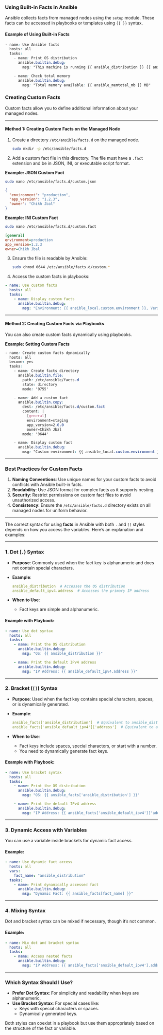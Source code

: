 ### **Using Built-in Facts in Ansible**

Ansible collects facts from managed nodes using the `setup` module. These facts can be accessed in playbooks or templates using `{{ }}` syntax.

#### **Example of Using Built-in Facts**

```css
- name: Use Ansible facts
  hosts: all
  tasks:
    - name: Print OS distribution
      ansible.builtin.debug:
        msg: "This machine is running {{ ansible_distribution }} {{ ansible_distribution_version }}"

    - name: Check total memory
      ansible.builtin.debug:
        msg: "Total memory available: {{ ansible_memtotal_mb }} MB"
```

### **Creating Custom Facts**

Custom facts allow you to define additional information about your managed nodes.

---

#### **Method 1: Creating Custom Facts on the Managed Node**

1. Create a directory `/etc/ansible/facts.d` on the managed node.
    
    ```bash
    sudo mkdir -p /etc/ansible/facts.d
    ```
    
2. Add a custom fact file in this directory. The file must have a `.fact` extension and be in JSON, INI, or executable script format.
    

**Example: JSON Custom Fact**

```bash
sudo nano /etc/ansible/facts.d/custom.json
```

```json
{
  "environment": "production",
  "app_version": "1.2.3",
  "owner": "Chikh Jbal"
}
```

**Example: INI Custom Fact**

```bash
sudo nano /etc/ansible/facts.d/custom.fact
```

```ini
[general]
environment=production
app_version=1.2.3
owner=Chikh Jbal
```

3. Ensure the file is readable by Ansible:
    
    ```bash
    sudo chmod 0644 /etc/ansible/facts.d/custom.*
    ```
    
4. Access the custom facts in playbooks:
    

```yaml
- name: Use custom facts
  hosts: all
  tasks:
    - name: Display custom facts
      ansible.builtin.debug:
        msg: "Environment: {{ ansible_local.custom.environment }}, Version: {{ ansible_local.custom.app_version }}"
```

---

#### **Method 2: Creating Custom Facts via Playbooks**

You can also create custom facts dynamically using playbooks.

**Example: Setting Custom Facts**

```css
- name: Create custom facts dynamically
  hosts: all
  become: yes
  tasks:
    - name: Create facts directory
      ansible.builtin.file:
        path: /etc/ansible/facts.d
        state: directory
        mode: '0755'

    - name: Add a custom fact
      ansible.builtin.copy:
        dest: /etc/ansible/facts.d/custom.fact
        content: |
          [general]
          environment=staging
          app_version=2.0.0
          owner=Chikh Jbal
        mode: '0644'

    - name: Display custom fact
      ansible.builtin.debug:
        msg: "Custom environment: {{ ansible_local.custom.environment }}"
```

---

### **Best Practices for Custom Facts**

1. **Naming Conventions**: Use unique names for your custom facts to avoid conflicts with Ansible built-in facts.
2. **Readability**: Use JSON format for complex facts as it supports nesting.
3. **Security**: Restrict permissions on custom fact files to avoid unauthorized access.
4. **Consistency**: Ensure the `/etc/ansible/facts.d` directory exists on all managed nodes for uniform behavior.

---

The correct syntax for using **facts** in Ansible with both `.` and `[]` styles depends on how you access the variables. Here’s an explanation and examples:

---

### **1. Dot (`.`) Syntax**

- **Purpose**: Commonly used when the fact key is alphanumeric and does not contain special characters.
- **Example**:
    
    ```yaml
    ansible_distribution  # Accesses the OS distribution
    ansible_default_ipv4.address  # Accesses the primary IP address
    ```
    
- **When to Use**:
    - Fact keys are simple and alphanumeric.

#### **Example with Playbook**:

```yaml
- name: Use dot syntax
  hosts: all
  tasks:
    - name: Print the OS distribution
      ansible.builtin.debug:
        msg: "OS: {{ ansible_distribution }}"

    - name: Print the default IPv4 address
      ansible.builtin.debug:
        msg: "IP Address: {{ ansible_default_ipv4.address }}"
```

---

### **2. Bracket (`[]`) Syntax**

- **Purpose**: Used when the fact key contains special characters, spaces, or is dynamically generated.
- **Example**:
    
    ```yaml
    ansible_facts['ansible_distribution']  # Equivalent to ansible_distribution
    ansible_facts['ansible_default_ipv4']['address']  # Equivalent to ansible_default_ipv4.address
    ```
    
- **When to Use**:
    - Fact keys include spaces, special characters, or start with a number.
    - You need to dynamically generate fact keys.

#### **Example with Playbook**:

```yaml
- name: Use bracket syntax
  hosts: all
  tasks:
    - name: Print the OS distribution
      ansible.builtin.debug:
        msg: "OS: {{ ansible_facts['ansible_distribution'] }}"

    - name: Print the default IPv4 address
      ansible.builtin.debug:
        msg: "IP Address: {{ ansible_facts['ansible_default_ipv4']['address'] }}"
```

---

### **3. Dynamic Access with Variables**

You can use a variable inside brackets for dynamic fact access.

#### **Example**:

```yaml
- name: Use dynamic fact access
  hosts: all
  vars:
    fact_name: "ansible_distribution"
  tasks:
    - name: Print dynamically accessed fact
      ansible.builtin.debug:
        msg: "Dynamic Fact: {{ ansible_facts[fact_name] }}"
```

---

### **4. Mixing Syntax**

Dot and bracket syntax can be mixed if necessary, though it’s not common.

#### **Example**:

```yaml
- name: Mix dot and bracket syntax
  hosts: all
  tasks:
    - name: Access nested facts
      ansible.builtin.debug:
        msg: "IP Address: {{ ansible_facts['ansible_default_ipv4'].address }}"
```

---

### **Which Syntax Should I Use?**

- **Prefer Dot Syntax**: For simplicity and readability when keys are alphanumeric.
- **Use Bracket Syntax**: For special cases like:
    - Keys with special characters or spaces.
    - Dynamically generated keys.

Both styles can coexist in a playbook but use them appropriately based on the structure of the fact or variable.
